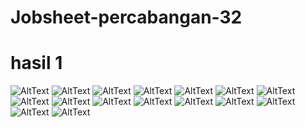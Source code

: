 # Jobsheet-percabangan-32
# hasil 1
![AltText](https://github.com/Richmondjanusrafiiaryanto/Jobsheet-percabangan-32/blob/master/Screenshot%20(218).png)
![AltText](https://github.com/Richmondjanusrafiiaryanto/Jobsheet-percabangan-32/blob/master/Screenshot%20(222).png)
![AltText](https://github.com/Richmondjanusrafiiaryanto/Jobsheet-percabangan-32/blob/master/Screenshot%20(223).png)
![AltText](https://github.com/Richmondjanusrafiiaryanto/Jobsheet-percabangan-32/blob/master/Screenshot%20(224).png)
![AltText](https://github.com/Richmondjanusrafiiaryanto/Jobsheet-percabangan-32/blob/master/Screenshot%20(225)%20-%20Copy.png)
![AltText](https://github.com/Richmondjanusrafiiaryanto/Jobsheet-percabangan-32/blob/master/Screenshot%20(226)%20-%20Copy.png)
![AltText](https://github.com/Richmondjanusrafiiaryanto/Jobsheet-percabangan-32/blob/master/Screenshot%20(227).png)
![AltText](https://github.com/Richmondjanusrafiiaryanto/Jobsheet-percabangan-32/blob/master/Screenshot%20(228).png)
![AltText](https://github.com/Richmondjanusrafiiaryanto/Jobsheet-percabangan-32/blob/master/Screenshot%20(229).png)
![AltText](https://github.com/Richmondjanusrafiiaryanto/Jobsheet-percabangan-32/blob/master/Screenshot%20(230).png)
![AltText](https://github.com/Richmondjanusrafiiaryanto/Jobsheet-percabangan-32/blob/master/Screenshot%20(214).png)
![AltText](https://github.com/Richmondjanusrafiiaryanto/Jobsheet-percabangan-32/blob/master/Screenshot%20(215).png)
![AltText](https://github.com/Richmondjanusrafiiaryanto/Jobsheet-percabangan-32/blob/master/Screenshot%20(216).png)
![AltText](https://github.com/Richmondjanusrafiiaryanto/Jobsheet-percabangan-32/blob/master/Screenshot%20(217).png)
![AltText](https://github.com/Richmondjanusrafiiaryanto/Jobsheet-percabangan-32/blob/master/Screenshot%202.png)
![AltText](https://github.com/Richmondjanusrafiiaryanto/Jobsheet-percabangan-32/blob/master/Screenshot.png)
